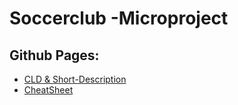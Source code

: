 # Soccerclub -Microproject

## Github Pages: 
* [CLD & Short-Description](https://2122-4ahif-nvs.github.io/01-microproject-philippkerschbaum/)
* [CheatSheet](https://2122-4ahif-nvs.github.io/01-microproject-philippkerschbaum/cheatsheet.html)